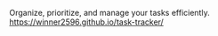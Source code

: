Organize, prioritize, and manage your tasks efficiently.   https://winner2596.github.io/task-tracker/
